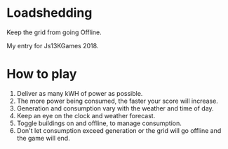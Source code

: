 # Loadshedding
Keep the grid from going Offline.

My entry for Js13KGames 2018.

# How to play
1. Deliver as many kWH of power as possible.
1. The more power being consumed, the faster your score will increase.
1. Generation and consumption vary with the weather and time of day.
1. Keep an eye on the clock and weather forecast.
1. Toggle buildings on and offline, to manage consumption.
1. Don't let consumption exceed generation or the grid will go offline and the game will end.
